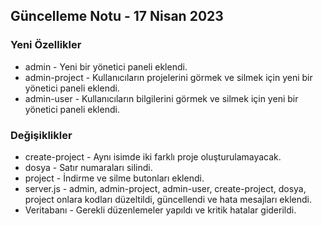## Güncelleme Notu - 17 Nisan 2023


### Yeni Özellikler
* admin - Yeni bir yönetici paneli eklendi.
* admin-project - Kullanıcıların projelerini görmek ve silmek için yeni bir yönetici paneli eklendi.
* admin-user - Kullanıcıların bilgilerini görmek ve silmek için yeni bir yönetici paneli eklendi.


### Değişiklikler

* create-project - Aynı isimde iki farklı proje oluşturulamayacak.
* dosya - Satır numaraları silindi.
* project - İndirme ve silme butonları eklendi.
* server.js - admin, admin-project, admin-user, create-project, dosya, project onlara kodları düzeltildi, güncellendi ve hata mesajları eklendi.
* Veritabanı - Gerekli düzenlemeler yapıldı ve kritik hatalar giderildi.
